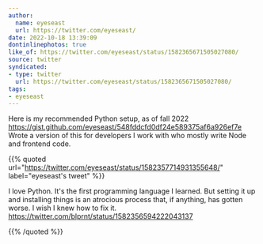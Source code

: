 ```yaml
---
author:
  name: eyeseast
  url: https://twitter.com/eyeseast/
date: 2022-10-18 13:39:09
dontinlinephotos: true
like_of: https://twitter.com/eyeseast/status/1582365671505027080/
source: twitter
syndicated:
- type: twitter
  url: https://twitter.com/eyeseast/status/1582365671505027080/
tags:
- eyeseast
---
```


Here is my recommended Python setup, as of fall 2022 https://gist.github.com/eyeseast/548fddcfd0df24e589375af6a926ef7e Wrote a version of this for developers I work with who mostly write Node and frontend code. 

{{% quoted url="https://twitter.com/eyeseast/status/1582357714931355648/" label="eyeseast's tweet" %}}

I love Python. It's the first programming language I learned. But setting it up and installing things is an atrocious process that, if anything, has gotten worse. I wish I knew how to fix it. https://twitter.com/blprnt/status/1582356594222043137

{{% /quoted %}}
